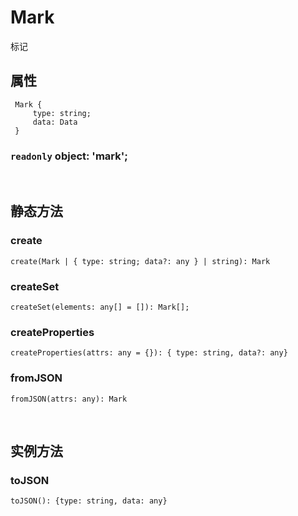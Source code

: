 # Mark

标记

## 属性

```
 Mark {
     type: string;
     data: Data
 }
```

### `readonly` object: 'mark';

<br>

## 静态方法

### create

`create(Mark | { type: string; data?: any } | string): Mark`

### createSet

`createSet(elements: any[] = []): Mark[];`

### createProperties

`createProperties(attrs: any = {}): { type: string, data?: any}`

### fromJSON

`fromJSON(attrs: any): Mark`

<br>

## 实例方法

### toJSON

`toJSON(): {type: string, data: any}`
